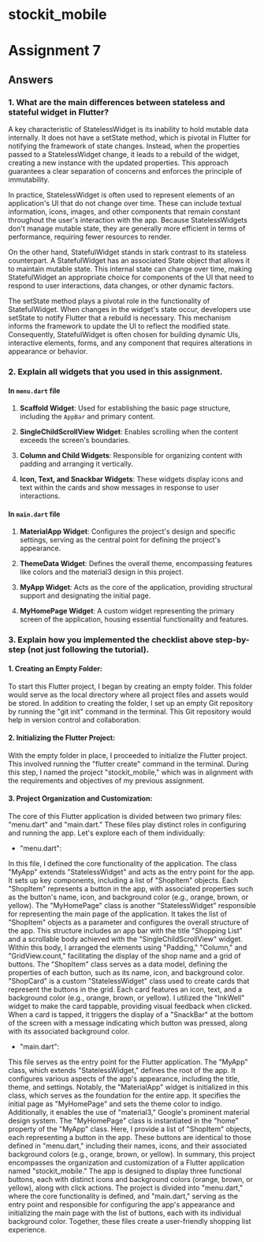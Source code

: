 # stockit_mobile
# Assignment 7
## Answers

### 1.  What are the main differences between stateless and stateful widget in Flutter?
A key characteristic of StatelessWidget is its inability to hold mutable data internally. It does not have a setState method, which is pivotal in Flutter for notifying the framework of state changes. Instead, when the properties passed to a StatelessWidget change, it leads to a rebuild of the widget, creating a new instance with the updated properties. This approach guarantees a clear separation of concerns and enforces the principle of immutability.

In practice, StatelessWidget is often used to represent elements of an application's UI that do not change over time. These can include textual information, icons, images, and other components that remain constant throughout the user's interaction with the app. Because StatelessWidgets don't manage mutable state, they are generally more efficient in terms of performance, requiring fewer resources to render.

On the other hand, StatefulWidget stands in stark contrast to its stateless counterpart. A StatefulWidget has an associated State object that allows it to maintain mutable state. This internal state can change over time, making StatefulWidget an appropriate choice for components of the UI that need to respond to user interactions, data changes, or other dynamic factors.

The setState method plays a pivotal role in the functionality of StatefulWidget. When changes in the widget's state occur, developers use setState to notify Flutter that a rebuild is necessary. This mechanism informs the framework to update the UI to reflect the modified state. Consequently, StatefulWidget is often chosen for building dynamic UIs, interactive elements, forms, and any component that requires alterations in appearance or behavior.

### 2.  Explain all widgets that you used in this assignment.
#### In `menu.dart` file
1. **Scaffold Widget**: Used for establishing the basic page structure, including the `AppBar` and primary content.

2. **SingleChildScrollView Widget**: Enables scrolling when the content exceeds the screen's boundaries.

3. **Column and Child Widgets**: Responsible for organizing content with padding and arranging it vertically.

4. **Icon, Text, and Snackbar Widgets**: These widgets display icons and text within the cards and show messages in response to user interactions.

#### In `main.dart` file
1. **MaterialApp Widget**: Configures the project's design and specific settings, serving as the central point for defining the project's appearance.

2. **ThemeData Widget**: Defines the overall theme, encompassing features like colors and the material3 design in this project.

3. **MyApp Widget**: Acts as the core of the application, providing structural support and designating the initial page.

4. **MyHomePage Widget**: A custom widget representing the primary screen of the application, housing essential functionality and features.


### 3.  Explain how you implemented the checklist above step-by-step (not just following the tutorial).
#### 1. Creating an Empty Folder:
To start this Flutter project, I began by creating an empty folder. This folder would serve as the local directory where all project files and assets would be stored. In addition to creating the folder, I set up an empty Git repository by running the "git init" command in the terminal. This Git repository would help in version control and collaboration.

#### 2. Initializing the Flutter Project:
With the empty folder in place, I proceeded to initialize the Flutter project. This involved running the "flutter create" command in the terminal. During this step, I named the project "stockit_mobile," which was in alignment with the requirements and objectives of my previous assignment.

#### 3. Project Organization and Customization:
The core of this Flutter application is divided between two primary files: "menu.dart" and "main.dart." These files play distinct roles in configuring and running the app. Let's explore each of them individually:

- "menu.dart":

In this file, I defined the core functionality of the application. The class "MyApp" extends "StatelessWidget" and acts as the entry point for the app. It sets up key components, including a list of "ShopItem" objects. Each "ShopItem" represents a button in the app, with associated properties such as the button's name, icon, and background color (e.g., orange, brown, or yellow).
The "MyHomePage" class is another "StatelessWidget" responsible for representing the main page of the application. It takes the list of "ShopItem" objects as a parameter and configures the overall structure of the app. This structure includes an app bar with the title "Shopping List" and a scrollable body achieved with the "SingleChildScrollView" widget. Within this body, I arranged the elements using "Padding," "Column," and "GridView.count," facilitating the display of the shop name and a grid of buttons.
The "ShopItem" class serves as a data model, defining the properties of each button, such as its name, icon, and background color.
"ShopCard" is a custom "StatelessWidget" class used to create cards that represent the buttons in the grid. Each card features an icon, text, and a background color (e.g., orange, brown, or yellow). I utilized the "InkWell" widget to make the card tappable, providing visual feedback when clicked. When a card is tapped, it triggers the display of a "SnackBar" at the bottom of the screen with a message indicating which button was pressed, along with its associated background color.

- "main.dart":

This file serves as the entry point for the Flutter application. The "MyApp" class, which extends "StatelessWidget," defines the root of the app. It configures various aspects of the app's appearance, including the title, theme, and settings. Notably, the "MaterialApp" widget is initialized in this class, which serves as the foundation for the entire app. It specifies the initial page as "MyHomePage" and sets the theme color to indigo. Additionally, it enables the use of "material3," Google's prominent material design system.
The "MyHomePage" class is instantiated in the "home" property of the "MyApp" class. Here, I provide a list of "ShopItem" objects, each representing a button in the app. These buttons are identical to those defined in "menu.dart," including their names, icons, and their associated background colors (e.g., orange, brown, or yellow).
In summary, this project encompasses the organization and customization of a Flutter application named "stockit_mobile." The app is designed to display three functional buttons, each with distinct icons and background colors (orange, brown, or yellow), along with click actions. The project is divided into "menu.dart," where the core functionality is defined, and "main.dart," serving as the entry point and responsible for configuring the app's appearance and initializing the main page with the list of buttons, each with its individual background color. Together, these files create a user-friendly shopping list experience.